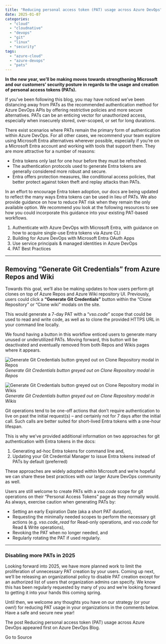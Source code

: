```yaml
---
title: "Reducing personal access token (PAT) usage across Azure DevOps"
date: 2025-01-07
categories: 
  - "cloud"
  - "cloudnative"
  - "devops"
  - "git"
  - "linux"
  - "security"
tags: 
  - "azure-cloud"
  - "azure-devops"
  - "pats"
---
```


**In the new year, we’ll be making moves towards strengthening Microsoft and our customers’ security posture in regards to the usage and creation of personal access tokens (PATs).**

If you’ve been following this blog, you may have noticed we’ve been distancing away from PATs as the recommended authentication method for Azure DevOps APIs by offering restrictive policies and more secure alternatives. PATs can be an enticing vector for unauthorized access, especially when insecurely stored, over-scoped, or set for long durations.

There exist scenarios where PATs remain the primary form of authentication within Azure DevOps. For all other cases, we recommend your team explore using Microsoft Entra alternatives wherever possible, especially if you’re on a Microsoft Entra account and working with tools that support them. They are more attractive for a number of reasons:

- Entra tokens only last for one hour before they must be refreshed.
- The authentication protocols used to generate Entra tokens are generally considered more robust and secure.
- Entra offers protection measures, like conditional access policies, that better protect against token theft and replay attacks than PATs.

In an effort to encourage Entra token adoption, our docs are being updated to reflect the many ways Entra tokens can be used in lieu of PATs. We also provide guidance on how to reduce PAT risk when they remain the only available option. We recommend you look at the following resources to see how you could incorporate this guidance into your existing PAT-based workflows.

1. Authenticate with Azure DevOps with Microsoft Entra, with guidance on how to acquire single-use Entra tokens via Azure CLI
2. Building for Azure DevOps with Microsoft Entra OAuth Apps
3. Use service principals & managed identities in Azure DevOps
4. PAT Best Practices

* * *

## Removing “Generate Git Credentials” from Azure Repos and Wiki

Towards this goal, we’ll also be making updates to how users perform git clones on top of Azure Repos and Azure Wiki repository UI. Previously, users could click a **“Generate Git Credentials”** button within the “Clone Repository” or “Clone wiki” modals on the site.

This would generate a 7-day PAT with a “_vso.code_” scope that could be used to read and write code, as well as to clone the provided HTTPS URL in your command line locally.

We found having a button in this workflow enticed users to generate many unused or underutilized PATs. Moving forward, this button will be deactivated and eventually removed from both Repos and Wikis pages where it appears.

![Generate Git Credentials button greyed out on Clone Repository modal in Repos](https://devblogs.microsoft.com/devops/wp-content/uploads/sites/6/2024/12/image-5.png)  
_Generate Git Credentials button greyed out on Clone Repository modal in Repos_

![Generate Git Credentials button greyed out on Clone Repository modal in Wikis](https://devblogs.microsoft.com/devops/wp-content/uploads/sites/6/2024/12/image-7.png)  
_Generate Git Credentials button greyed out on Clone Repository modal in Wikis_  

Git operations tend to be one-off actions that don’t require authentication to live on past the initial request(s) – and certainly not for 7 days after the initial call. Such calls are better suited for short-lived Entra tokens with a one-hour lifespan.

This is why we’ve provided additional information on two approaches for git authentication with Entra tokens in the docs:

1. Generating ad-hoc Entra tokens for command line and,
2. Updating your Git Credential Manager to issue Entra tokens instead of PATs by default (preferred)

These approaches are widely adopted within Microsoft and we’re hopeful we can share these best practices with our larger Azure DevOps community as well.

Users are still welcome to create PATs with a _vso.code_ scope for git operations on their “Personal Access Tokens” page as they normally would. As always, exercise caution when generating PATs by:

- Setting an early Expiration Date (aka a short PAT duration),
- Requesting the minimally needed scopes to perform the necessary git actions (e.g. _vso.code\_read_ for Read-only operations, and _vso.code_ for Read & Write operations),
- Revoking the PAT when no longer needed, and
- Regularly rotating the PAT if used regularly.

* * *

### Disabling more PATs in 2025

Looking forward into 2025, we have more planned work to limit the proliferation of unnecessary PAT creation by your users. Coming up next, we’ll be releasing an organizational policy to disable PAT creation except for an authorized list of users that organization admins can specify. We know this has been regularly requested by many of you and we’re looking forward to getting it into your hands this coming spring.

Until then, we welcome any thoughts you have on our strategy (or your own!) for reducing PAT usage in your organizations in the comments below. Have a safe and secure new year!

The post Reducing personal access token (PAT) usage across Azure DevOps appeared first on Azure DevOps Blog.

Go to Source
